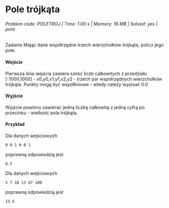 # Pole trójkąta
###### Problem code: POLETROJ \| Time: 1.00 s \| Memory: 16 MB \| Solved: yes \| print

Zadanie
Mając dane współrzędne trzech wierzchołków trójkąta, policz jego pole.

#### Wejście
Pierwsza linia wejścia zawiera sześć liczb całkowitych z przedziału [-1000,1000] - x0,y0,x1,y1,x2,y2 - trzech par współrzędnych wierzchołków trójkąta. Punkty mogą być współliniowe - wtedy należy wypisać 0.0

#### Wyjście
Wyjście powinno zawierać jedną liczbę całkowitą z jedną cyfrą po przecinku - wielkość pola trójkąta.

#### Przykład
Dla danych wejściowych

```
0 0 1 0 0 1
```
poprawną odpowiedzią jest
```
0.5
```
Dla danych wejściowych

```
5 7 10 13 87 100
```
poprawną odpowiedzią jest
```
13.5
```
